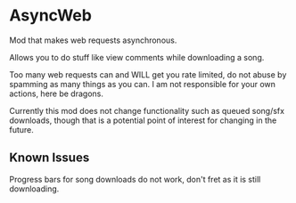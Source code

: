 # AsyncWeb

Mod that makes web requests asynchronous.

Allows you to do stuff like view comments while downloading a song.

<cr>Too many web requests can and WILL get you rate limited, do not abuse by spamming as many things as you can. I am not responsible for your own actions, here be dragons.</c>

Currently this mod does not change functionality such as queued song/sfx downloads, though that is a potential point of interest for changing in the future.

## Known Issues

Progress bars for song downloads do not work, don't fret as it is still downloading.